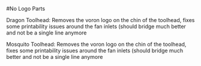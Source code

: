 #No Logo Parts

Dragon Toolhead: Removes the voron logo on the chin of the toolhead, fixes some printability issues around the fan inlets (should bridge much better and not be a single line anymore

Mosquito Toolhead: Removes the voron logo on the chin of the toolhead, fixes some printability issues around the fan inlets (should bridge much better and not be a single line anymore